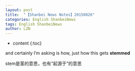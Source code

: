 ```yaml
---
layout: post
title:  "【Shanbei News Notes】20150826" 
categories: English ShanbeiNews
tags: English ShanbeiNews
author: LZN
---
```


* content
{:toc}

<span id="A36247P260670S229194" class="sentence"> and certainly I’m asking is how, just how this gets <strong>stemmed</strong></span>

stem是茎的意思，也有“起源于”的意思